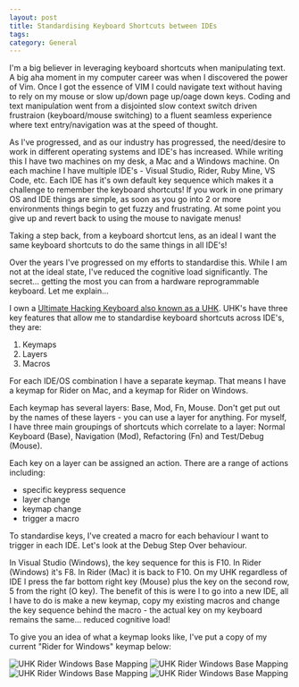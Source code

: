 ```yaml
---
layout: post
title: Standardising Keyboard Shortcuts between IDEs
tags: 
category: General
---
```


I'm a big believer in leveraging keyboard shortcuts when manipulating text. A big aha moment in my computer career was when I discovered the power of Vim. Once I got the essence of VIM I could navigate text without having to rely on my mouse or slow up/down page up/oage down keys. Coding and text manipulation went from a disjointed slow context switch driven frustraion (keyboard/mouse switching) to a fluent seamless experience where text entry/navigation was at the speed of thought.

As I've progressed, and as our industry has progressed, the need/desire to work in different operating systems and IDE's has increased. While writing this I have two machines on my desk, a Mac and a Windows machine. On each machine I have multiple IDE's - Visual Studio, Rider, Ruby Mine, VS Code, etc. Each IDE has it's own default key sequence which makes it a challenge to remember the keyboard shortcuts! If you work in one primary OS and IDE things are simple, as soon as you go into 2 or more environments things begin to get fuzzy and frustrating. At some point you give up and revert back to using the mouse to navigate menus!  

Taking a step back, from a keyboard shortcut lens, as an ideal I want the same keyboard shortcuts to do the same things in all IDE's!  

Over the years I've progressed on my efforts to standardise this. While I am not at the ideal state, I've reduced the cognitive load significantly. The secret... getting the most you can from a hardware reprogrammable keyboard. Let me explain...

I own a [Ultimate Hacking Keyboard also known as a UHK](https://ultimatehackingkeyboard.com/). UHK's have three key features that allow me to standardise keyboard shortcuts across IDE's, they are:

1) Keymaps
2) Layers
3) Macros

For each IDE/OS combination I have a separate keymap. That means I have a keymap for Rider on Mac, and a keymap for Rider on Windows.

Each keymap has several layers: Base, Mod, Fn, Mouse. Don't get put out by the names of these layers - you can use a layer for anything. For myself, I have three main groupings of shortcuts which correlate to a layer: Normal Keyboard (Base), Navigation (Mod), Refactoring (Fn) and Test/Debug (Mouse).

Each key on a layer can be assigned an action. There are a range of actions including:
* specific keypress sequence  
* layer change  
* keymap change   
* trigger a macro  

To standardise keys, I've created a macro for each behaviour I want to trigger in each IDE. Let's look at the Debug Step Over behaviour.

In Visual Studio (Windows), the key sequence for this is F10. In Rider (Windows) it's F8. In Rider (Mac) it is back to F10. On my UHK regardless of IDE I press the far bottom right key (Mouse) plus the key on the second row, 5 from the right (O key). The benefit of this is were I to go into a new IDE, all I have to do is make a new keymap, copy my existing macros and change the key sequence behind the macro - the actual key on my keyboard remains the same... reduced cognitive load!

To give you an idea of what a keymap looks like, I've put a copy of my current "Rider for Windows" keymap below:

<img class="img-responsive" alt="UHK Rider Windows Base Mapping" src="{{ site.url }}/assets/images/Standardise-Keyboard-Shortcuts-Base.png">
  
<img class="img-responsive" alt="UHK Rider Windows Base Mapping" src="{{ site.url }}/assets/images/Standardise-Keyboard-Shortcuts-Navigation.png">
  
<img class="img-responsive" alt="UHK Rider Windows Base Mapping" src="{{ site.url }}/assets/images/Standardise-Keyboard-Shortcuts-Refactoring.png">
  
<img class="img-responsive" alt="UHK Rider Windows Base Mapping" src="{{ site.url }}/assets/images/Standardise-Keyboard-Shortcuts-Tests.png">
  
